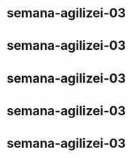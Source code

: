 # semana-agilizei-03
# semana-agilizei-03
# semana-agilizei-03
# semana-agilizei-03
# semana-agilizei-03
